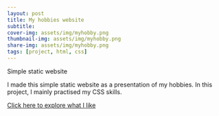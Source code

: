 ```yaml
---
layout: post
title: My hobbies website
subtitle:
cover-img: assets/img/myhobby.png
thumbnail-img: assets/img/myhobby.png
share-img: assets/img/myhobby.png
tags: [project, html, css]
---
```


Simple static website

I made this simple static website as a presentation of my hobbies.
In this project, I mainly practised my CSS skills.

<a href="https://kbarushkaa.github.io/website/">Click here to explore what I like</a>
